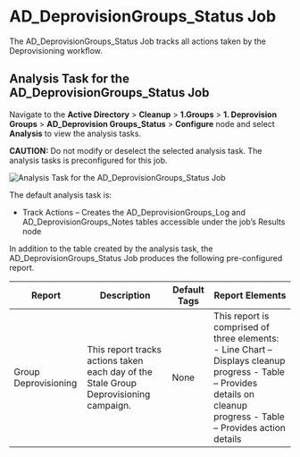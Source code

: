 # AD\_DeprovisionGroups\_Status Job

The AD\_DeprovisionGroups\_Status Job tracks all actions taken by the Deprovisioning workflow.

## Analysis Task for the AD\_DeprovisionGroups\_Status Job

Navigate to the __Active Directory__ > __Cleanup__ > __1.Groups__ > __1. Deprovision Groups__ > __AD\_Deprovision Groups\_Status__ > __Configure__ node and select __Analysis__ to view the analysis tasks.

__CAUTION:__ Do not modify or deselect the selected analysis task. The analysis tasks is preconfigured for this job.

![Analysis Task for the AD_DeprovisionGroups_Status Job](/img/product_docs/accessanalyzer/accessanalyzer/enterpriseauditor/solutions/activedirectory/cleanup/groups/deprovision/deprovisiongroupsstatusanalysis.png)

The default analysis task is:

- Track Actions – Creates the AD\_DeprovisionGroups\_Log and AD\_DeprovisionGroups\_Notes tables accessible under the job’s Results node

In addition to the table created by the analysis task, the AD\_DeprovisionGroups\_Status Job produces the following pre-configured report.

| Report | Description | Default Tags | Report Elements |
| --- | --- | --- | --- |
| Group Deprovisioning | This report tracks actions taken each day of the Stale Group Deprovisioning campaign. | None | This report is comprised of three elements:   - Line Chart – Displays cleanup progress - Table – Provides details on cleanup progress - Table – Provides action details |
